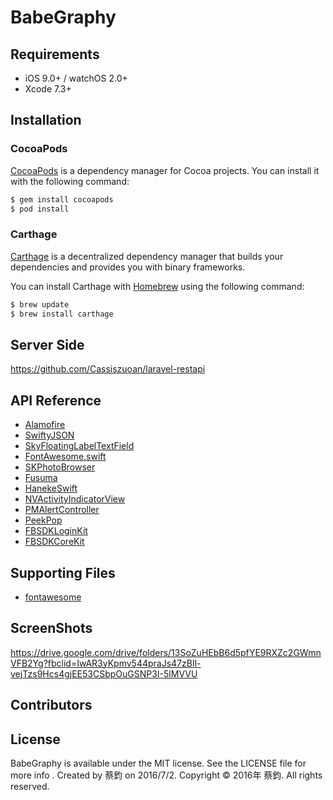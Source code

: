 # BabeGraphy

## Requirements

- iOS 9.0+ / watchOS 2.0+
- Xcode 7.3+

## Installation

### CocoaPods
[CocoaPods](http://cocoapods.org) is a dependency manager for Cocoa projects. You can install it with the following command:

```bash
$ gem install cocoapods
$ pod install
```
### Carthage
[Carthage](https://github.com/Carthage/Carthage) is a decentralized dependency manager that builds your dependencies and provides you with binary frameworks.

You can install Carthage with [Homebrew](http://brew.sh/) using the following command:

```bash
$ brew update
$ brew install carthage
```
## Server Side
https://github.com/Cassiszuoan/laravel-restapi

## API Reference
- [Alamofire](https://github.com/Alamofire/Alamofire)
- [SwiftyJSON](https://github.com/SwiftyJSON/SwiftyJSON)
- [SkyFloatingLabelTextField](https://github.com/Skyscanner/SkyFloatingLabelTextField)
- [FontAwesome.swift](https://github.com/thii/FontAwesome.swift)
- [SKPhotoBrowser](https://github.com/suzuki-0000/SKPhotoBrowser)
- [Fusuma](https://github.com/ytakzk/Fusuma)
- [HanekeSwift](https://github.com/Haneke/HanekeSwift)
- [NVActivityIndicatorView](https://github.com/ninjaprox/NVActivityIndicatorView)
- [PMAlertController](https://github.com/Codeido/PMAlertController)
- [PeekPop](https://github.com/marmelroy/PeekPop)
- [FBSDKLoginKit](https://cocoapods.org/pods/FBSDKLoginKit)
- [FBSDKCoreKit](https://cocoapods.org/pods/FBSDKCoreKit)



## Supporting Files 
- [fontawesome](http://fontawesome.io/)


## ScreenShots

https://drive.google.com/drive/folders/13SoZuHEbB6d5pfYE9RXZc2GWmnVFB2Yg?fbclid=IwAR3yKpmv544praJs47zBIl-vejTzs9Hcs4gjEE53CSbpOuGSNP3I-5lMVVU

## Contributors



## License
BabeGraphy is available under the MIT license. See the LICENSE file for more info . 
Created by 蔡鈞 on 2016/7/2.
Copyright © 2016年 蔡鈞. All rights reserved.
